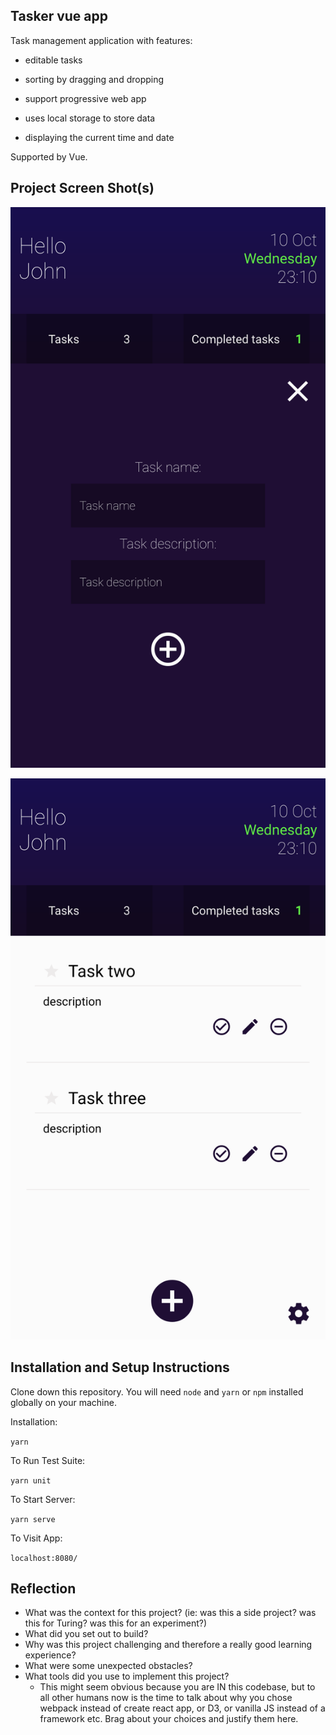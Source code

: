 ## Tasker vue app

Task management application with features:

* editable tasks

* sorting by dragging and dropping

* support progressive web app

* uses local storage to store data

* displaying the current time and date

Supported by Vue.

## Project Screen Shot(s)

![Main screen](https://github.com/MateuszKawka/tasker-vue-app/blob/master/readme/screenshot1.png "Main screen")

![New task screen](https://github.com/MateuszKawka/tasker-vue-app/blob/master/readme/screenshot2.png "New task modal screen")

## Installation and Setup Instructions

Clone down this repository. You will need `node` and `yarn` or `npm` installed globally on your machine.  

Installation:

`yarn`  

To Run Test Suite:  

`yarn unit`  

To Start Server:

`yarn serve`  

To Visit App:

`localhost:8080/`  

## Reflection

  - What was the context for this project? (ie: was this a side project? was this for Turing? was this for an experiment?)
  - What did you set out to build?
  - Why was this project challenging and therefore a really good learning experience?
  - What were some unexpected obstacles?
  - What tools did you use to implement this project?
      - This might seem obvious because you are IN this codebase, but to all other humans now is the time to talk about why you chose webpack instead of create react app, or D3, or vanilla JS instead of a framework etc. Brag about your choices and justify them here.  
